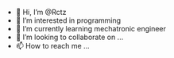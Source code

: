 - 👋 Hi, I’m @Rctz
- 👀 I’m interested in programming
- 🌱 I’m currently learning mechatronic engineer
- 💞️ I’m looking to collaborate on ...
- 📫 How to reach me ...

<!---
Rctz/Rctz is a ✨ special ✨ repository because its `README.md` (this file) appears on your GitHub profile.
You can click the Preview link to take a look at your changes.
--->
